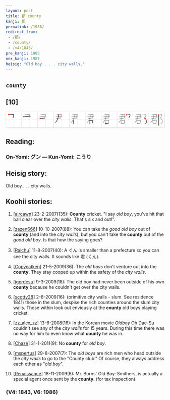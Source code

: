 ```yaml
---
layout: post
title: 郡 county
kanji: 郡
permalink: /1986/
redirect_from:
 - /郡/
 - /county/
 - /v4/1843/
pre_kanji: 1985
nex_kanji: 1987
heisig: "Old boy . . . city walls."
---
```


## `county`

## [10]

<div class="stroke"><img src="../images/E983A1.png" /></div>

## Reading:

### On-Yomi: グン &mdash; Kun-Yomi: こうり

## Heisig story:

Old boy . . . city walls.

## Koohii stories:

1) [<a href="http://kanji.koohii.com/profile/aircawn">aircawn</a>] 23-2-2007(135): <strong>County</strong> cricket. &quot;I say <em>old boy</em>, you&#039;ve hit that ball clear over the <em>city walls</em>. That&#039;s six and out!&quot;.

2) [<a href="http://kanji.koohii.com/profile/zazen666">zazen666</a>] 10-10-2007(88): You can take the <em>good old boy</em> out of<strong> county</strong> (and into the <em>city walls</em>), but you can&#039;t take the<strong> county</strong> out of the <em>good old boy</em>. Is that how the saying goes?

3) [<a href="http://kanji.koohii.com/profile/Raichu">Raichu</a>] 11-8-2007(40): A ぐん is smaller than a prefecture so you can see the city walls. It sounds like 君 (くん).

4) [<a href="http://kanji.koohii.com/profile/Copycatken">Copycatken</a>] 21-5-2009(36): The <em>old boys</em> don&#039;t venture out into the<strong> county</strong>. They stay cooped up within the safety of the <em>city walls</em>.

5) [<a href="http://kanji.koohii.com/profile/igordesu">igordesu</a>] 9-3-2009(18): The old boy had never been outside of his own<strong> county</strong> because he couldn&#039;t get over the city walls.

6) [<a href="http://kanji.koohii.com/profile/scotty28">scotty28</a>] 2-8-2009(16): (primitive city walls - slum. See residence 1841) those in the slum, despise the rich counties around the slum city walls. Those within look out enviously at the<strong> county</strong> old boys playing cricket.

7) [<a href="http://kanji.koohii.com/profile/zz_alex_zz">zz_alex_zz</a>] 13-6-2008(16): In the Korean movie <em>Oldboy</em> Oh Dae-Su couldn&#039;t see any of the <em>city walls</em> for 15 years. During this time there was no way for him to even know what <strong>county</strong> he was in.

8) [<a href="http://kanji.koohii.com/profile/Chaze">Chaze</a>] 31-1-2011(9): No<strong> county</strong> for <em>old boy</em>.

9) [<a href="http://kanji.koohii.com/profile/mspertus">mspertus</a>] 29-8-2007(7): The <em>old boys</em> are rich men who head outside the <em>city walls</em> to go to the &quot;County club.&quot; Of course, they always address each other as &quot;<em>old boy</em>&quot;.

10) [<a href="http://kanji.koohii.com/profile/Renaissance">Renaissance</a>] 18-11-2009(6): Mr. Burns&#039; Old Boy: Smithers, is actually a special agent once sent by the<strong> county</strong>. (for tax inspection).

### {V4: 1843, V6: 1986}
